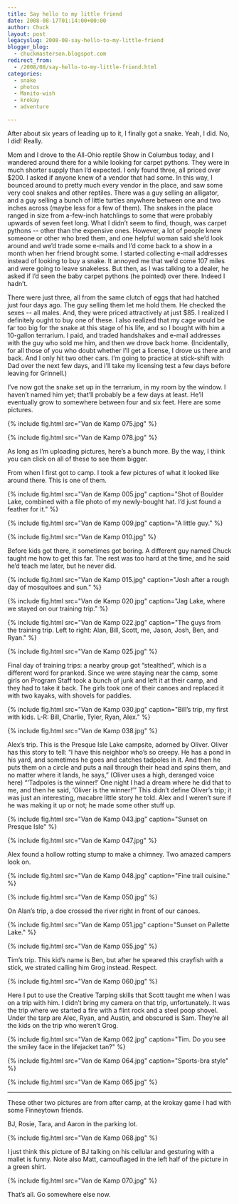 ```yaml
---
title: Say hello to my little friend
date: 2008-08-17T01:14:00+00:00
author: Chuck
layout: post
legacyslug: 2008-08-say-hello-to-my-little-friend
blogger_blog:
  - chuckmasterson.blogspot.com
redirect_from:
  - /2008/08/say-hello-to-my-little-friend.html
categories:
  - snake
  - photos
  - Manito-wish
  - krokay
  - adventure

---
```

After about six years of leading up to it, I finally got a snake. Yeah, I did.
No, I did! Really.  

Mom and I drove to the All-Ohio reptile Show in Columbus today, and I wandered
around there for a while looking for carpet pythons. They were in much shorter
supply than I’d expected. I only found three, all priced over $200. I
asked if anyone knew of a vendor that had some. In this way, I bounced around
to pretty much every vendor in the place, and saw some very cool snakes and
other reptiles. There was a guy selling an alligator, and a guy selling a bunch
of little turtles anywhere between one and two inches across (maybe less for a
few of them). The snakes in the place ranged in size from a-few-inch hatchlings
to some that were probably upwards of seven feet long. What I didn’t seem
to find, though, was carpet pythons -- other than the expensive ones.
However, a lot of people knew someone or other who bred them, and one helpful
woman said she’d look around and we’d trade some e-mails and
I’d come back to a show in a month when her friend brought some. I
started collecting e-mail addresses instead of looking to buy a snake. It
annoyed me that we’d come 107 miles and were going to leave snakeless.
But then, as I was talking to a dealer, he asked if I’d seen the baby
carpet pythons (he pointed) over there. Indeed I hadn’t.  

There were just three, all from the same clutch of eggs that had hatched just
four days ago. The guy selling them let me hold them. He checked the sexes
-- all males. And, they were priced attractively at just $85. I realized I
definitely ought to buy one of these. I also realized that my cage would be far
too big for the snake at this stage of his life, and so I bought with him a
10-gallon terrarium. I paid, and traded handshakes and e-mail addresses with
the guy who sold me him, and then we drove back home. (Incidentally, for all
those of you who doubt whether I’ll get a license, I drove us there and
back. And I only hit two other cars. I’m going to practice at stick-shift
with Dad over the next few days, and I’ll take my licensing test a few
days before leaving for Grinnell.)  

I’ve now got the snake set up in the terrarium, in my room by the window.
I haven’t named him yet; that’ll probably be a few days at least.
He’ll eventually grow to somewhere between four and six feet. Here are
some pictures.

{% include fig.html src="Van de Kamp 075.jpg" %}

{% include fig.html src="Van de Kamp 078.jpg" %}


As long as I’m uploading pictures, here’s a bunch more. By the way,
I think you can click on all of these to see them bigger. 

From when I first got to camp. I took a few pictures of what it looked like
around there. This is one of them.

{% include fig.html src="Van de Kamp 005.jpg" caption="Shot of Boulder Lake,
combined with a file photo of my newly-bought hat.  I’d just found a feather
for it." %}

{% include fig.html src="Van de Kamp 009.jpg" caption="A little guy." %}

{% include fig.html src="Van de Kamp 010.jpg" %}

Before kids got there, it sometimes got boring. A different guy named Chuck
taught me how to get this far. The rest was too hard at the time, and he said
he’d teach me later, but he never did.

{% include fig.html src="Van de Kamp 015.jpg" caption="Josh after a rough day
of mosquitoes and sun." %}

{% include fig.html src="Van de Kamp 020.jpg" caption="Jag Lake, where we
stayed on our training trip." %}

{% include fig.html src="Van de Kamp 022.jpg" caption="The guys from the
training trip. Left to right: Alan, Bill, Scott, me, Jason, Josh, Ben, and
Ryan." %}

{% include fig.html src="Van de Kamp 025.jpg" %}

Final day of training trips: a nearby group got “stealthed”, which
is a different word for pranked. Since we were staying near the camp, some
girls on Program Staff took a bunch of junk and left it at their camp, and they
had to take it back. The girls took one of their canoes and replaced it with
two kayaks, with shovels for paddles.

{% include fig.html src="Van de Kamp 030.jpg" caption="Bill’s trip, my first
with kids. L-R: Bill, Charlie, Tyler, Ryan, Alex." %} 

{% include fig.html src="Van de Kamp 038.jpg" %}

Alex’s trip. This is the Presque Isle Lake campsite, adorned by Oliver.
Oliver has this story to tell: “I have this neighbor who’s so
creepy. He has a pond in his yard, and sometimes he goes and catches tadpoles
in it. And then he puts them on a circle and puts a nail through their head and
spins them, and no matter where it lands, he says,” (Oliver uses a high,
deranged voice here) “‘Tadpoles is the winner!’ One night I
had a dream where he did that to me, and then he said, ‘Oliver is the
winner!’” This didn’t define Oliver’s trip; it was just an
interesting, macabre little story he told. Alex and I weren’t sure if he
was making it up or not; he made some other stuff up.

{% include fig.html src="Van de Kamp 043.jpg" caption="Sunset on Presque Isle" %}

{% include fig.html src="Van de Kamp 047.jpg" %}

Alex found a hollow rotting stump to make a chimney. Two amazed campers look
on.

{% include fig.html src="Van de Kamp 048.jpg" caption="Fine trail cuisine." %}

{% include fig.html src="Van de Kamp 050.jpg" %}

On Alan’s trip, a doe crossed the river right in front of our canoes.

{% include fig.html src="Van de Kamp 051.jpg" caption="Sunset on Pallette
Lake." %}

{% include fig.html src="Van de Kamp 055.jpg" %}

Tim’s trip. This kid’s name is Ben, but after he speared this
crayfish with a stick, we strated calling him Grog instead. Respect.

{% include fig.html src="Van de Kamp 060.jpg" %}

Here I put to use the Creative Tarping skills that Scott taught me when I was
on a trip with him. I didn’t bring my camera on that trip, unfortunately.
It was the trip where we started a fire with a flint rock and a steel poop
shovel. Under the tarp are Alec, Ryan, and Austin, and obscured is Sam.
They’re all the kids on the trip who weren’t Grog.

{% include fig.html src="Van de Kamp 062.jpg" caption="Tim. Do you see the
smiley face in the lifejacket tan?" %}

{% include fig.html src="Van de Kamp 064.jpg" caption="Sports-bra style" %}

{% include fig.html src="Van de Kamp 065.jpg" %}

* * *

These other two pictures are from after camp, at the krokay game I had with
some Finneytown friends.  

BJ, Rosie, Tara, and Aaron in the parking lot.

{% include fig.html src="Van de Kamp 068.jpg" %}

I just think this picture of BJ talking on his cellular and gesturing with a
mallet is funny. Note also Matt, camouflaged in the left half of the picture in
a green shirt.

{% include fig.html src="Van de Kamp 070.jpg" %}

That’s all. Go somewhere else now.
